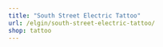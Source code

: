 ```yaml
---
title: "South Street Electric Tattoo"
url: /elgin/south-street-electric-tattoo/
shop: tattoo
---
```

